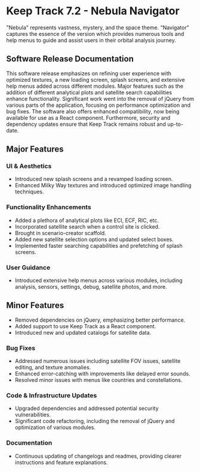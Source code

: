 # Keep Track 7.2 - Nebula Navigator

"Nebula" represents vastness, mystery, and the space theme. "Navigator" captures the essence of the version which provides numerous tools and help menus to guide and assist users in their orbital analysis journey.

## Software Release Documentation

This software release emphasizes on refining user experience with optimized textures, a new loading screen, splash screens, and extensive help menus added across different modules. Major features such as the addition of different analytical plots and satellite search capabilities enhance functionality. Significant work went into the removal of jQuery from various parts of the application, focusing on performance optimization and bug fixes. The software also offers enhanced compatibility, now being available for use as a React component. Furthermore, security and dependency updates ensure that Keep Track remains robust and up-to-date.

## Major Features

### UI & Aesthetics

- Introduced new splash screens and a revamped loading screen.
- Enhanced Milky Way textures and introduced optimized image handling techniques.

### Functionality Enhancements

- Added a plethora of analytical plots like ECI, ECF, RIC, etc.
- Incorporated satellite search when a control site is clicked.
- Brought in scenario-creator scaffold.
- Added new satellite selection options and updated select boxes.
- Implemented faster searching capabilities and prefetching of splash screens.

### User Guidance

- Introduced extensive help menus across various modules, including analysis, sensors, settings, debug, satellite photos, and more.

## Minor Features

- Removed dependencies on jQuery, emphasizing better performance.
- Added support to use Keep Track as a React component.
- Introduced new and updated catalogs for satellite data.

### Bug Fixes

- Addressed numerous issues including satellite FOV issues, satellite editing, and texture anomalies.
- Enhanced error-catching with improvements like delayed error sounds.
- Resolved minor issues with menus like countries and constellations.

### Code & Infrastructure Updates

- Upgraded dependencies and addressed potential security vulnerabilities.
- Significant code refactoring, including the removal of jQuery and optimization of various modules.

### Documentation

- Continuous updating of changelogs and readmes, providing clearer instructions and feature explanations.
